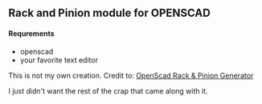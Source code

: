 ## Rack and Pinion module for OPENSCAD

#### Requrements
*  openscad
*  your favorite text editor

This is not my own creation.  Credit to:
[OpenScad Rack & Pinion Generator](http://www.thingiverse.com/thing:1645390)

I just didn't want the rest of the crap that came along with it.


